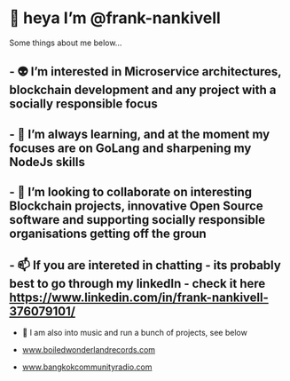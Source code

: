 # 🤙 heya I’m @frank-nankivell

Some things about me below...

## - 👽 I’m interested in Microservice architectures, blockchain development and any project with a socially responsible focus
## - 🌴 I’m always learning, and at the moment my focuses are on GoLang and sharpening my NodeJs skills
## - 💞️ I’m looking to collaborate on interesting Blockchain projects, innovative Open Source software and supporting socially responsible organisations getting off the groun
## - 📫 If you are intereted in chatting - its probably best to go through my linkedIn - check it here https://www.linkedin.com/in/frank-nankivell-376079101/

- 🎷 I am also into music and run a bunch of projects, see below

- www.boiledwonderlandrecords.com
- www.bangkokcommunityradio.com

<!---
frank-nankivell/frank-nankivell is a ✨ special ✨ repository because its `README.md` (this file) appears on your GitHub profile.
You can click the Preview link to take a look at your changes.
--->
